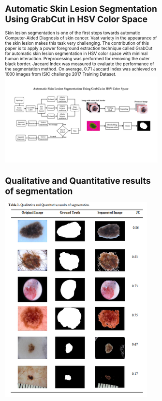 # Automatic Skin Lesion Segmentation Using GrabCut in HSV Color Space
Skin lesion segmentation is one of the first steps towards automatic Computer-Aided Diagnosis of skin cancer. Vast variety in the appearance of the skin lesion makes this task very challenging. The contribution of this paper is to apply a power foreground extraction technique called GrabCut for automatic skin lesion segmentation in HSV color space with minimal human interaction. Preprocessing was performed for removing the outer black border. Jaccard Index was measured to evaluate the performance of the segmentation method. On average, 0.71 Jaccard Index was achieved on 1000 images from ISIC challenge 2017 Training Dataset.
![ProjectOverview](https://github.com/fitushar/Skin-lesion-Segmentation-using-grabcut/blob/master/Images/Graphical_Abstract.png)
# Qualitative and Quantitative results of segmentation
![Results](https://github.com/fitushar/Skin-lesion-Segmentation-using-grabcut/blob/master/Images/REsults.PNG)
